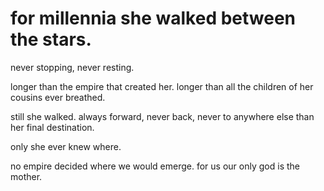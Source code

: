 # for millennia she walked between the stars.

never stopping, never resting.

longer than the empire that created her. longer than all the children of her cousins ever breathed.

still she walked. always forward, never back, never to anywhere else than her final destination.

only she ever knew where.

no empire decided where we would emerge. for us our only god is the mother.